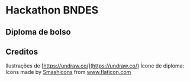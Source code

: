 # Hackathon BNDES
## Diploma de bolso



## Creditos
Ilustrações de [https://undraw.co/](https://undraw.co/)
Ícone de diploma:
 Icons made by <a href="https://www.flaticon.com/authors/smashicons" title="Smashicons">Smashicons</a> from <a href="https://www.flaticon.com/" title="Flaticon"> www.flaticon.com</a>
